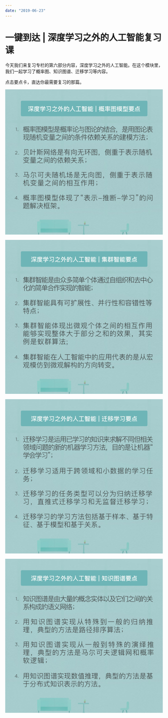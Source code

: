 ```yaml
---
date: "2019-06-23"
---  
```

      
# 一键到达 | 深度学习之外的人工智能复习课
今天我们来复习专栏的第六部分内容，深度学习之外的人工智能。在这个模块里，我们一起学习了概率图、知识图谱、迁移学习等内容。

点击要点卡，直达你最需要复习的那篇。

[![](./httpsstatic001geekbangorgresourceimage574857eda304a18b35999beaadbfc1c32348.jpg)](https://time.geekbang.org/column/article/3646)

[![](./httpsstatic001geekbangorgresourceimagee751e7151984e06f3ee537179af1cb7a1d51.jpg)](https://time.geekbang.org/column/article/3649)

[![](./httpsstatic001geekbangorgresourceimagea3bba331dead77d7e3e1d9f1939ed38534bb.jpg)](https://time.geekbang.org/column/article/4009)

[![](./httpsstatic001geekbangorgresourceimage947a9492443eef81027a5d1c7edb04fb6c7a.jpg)](https://time.geekbang.org/column/article/4010)

<!-- [[[read_end]]] -->